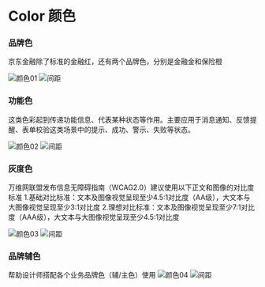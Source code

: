 # **Color 颜色**


### 品牌色
京东金融除了标准的金融红，还有两个品牌色，分别是金融金和保险橙

![颜色01](https://img11.360buyimg.com/imagetools/jfs/t1/101213/5/37184/68596/6458975eFe5bbffcb/795d90661509c661.png)
![间距](https://img13.360buyimg.com/imagetools/jfs/t1/200653/10/26981/9296/64586bceF91ab6b48/88e62cad47b2d16a.png)

### 功能色
这类色彩起到传递功能信息、代表某种状态等作用。主要应用于消息通知、反馈提醒、表单校验这类场景中的提示、成功、警示、失败等状态。

![颜色02](https://img10.360buyimg.com/imagetools/jfs/t1/153728/35/21375/73432/6458975eF0a3cfffe/adfcf28be343b518.png)
![间距](https://img13.360buyimg.com/imagetools/jfs/t1/200653/10/26981/9296/64586bceF91ab6b48/88e62cad47b2d16a.png)

### 灰度色
万维网联盟发布信息无障碍指南（WCAG2.0）建议使用以下正文和图像的对比度标准
1.基础对比标准：文本及图像视觉呈现至少4.5:1对比度（AA级），大文本与大图像视觉呈现至少3:1对比度
2.理想对比标准：文本及图像视觉呈现至少7:1对比度（AAA级），大文本与大图像视觉呈现至少4.5:1对比度

![颜色03](https://img13.360buyimg.com/imagetools/jfs/t1/210073/22/33625/155374/6458975eFfe738359/c6ecef209deb0122.png)
![间距](https://img13.360buyimg.com/imagetools/jfs/t1/200653/10/26981/9296/64586bceF91ab6b48/88e62cad47b2d16a.png)

### 品牌辅色
帮助设计师搭配各个业务品牌色（辅/主色）使用
![颜色04](https://img11.360buyimg.com/imagetools/jfs/t1/213361/6/29069/146689/6458975eF2a104443/42f0c9c929f46cd8.png)
![间距](https://img13.360buyimg.com/imagetools/jfs/t1/200653/10/26981/9296/64586bceF91ab6b48/88e62cad47b2d16a.png)

